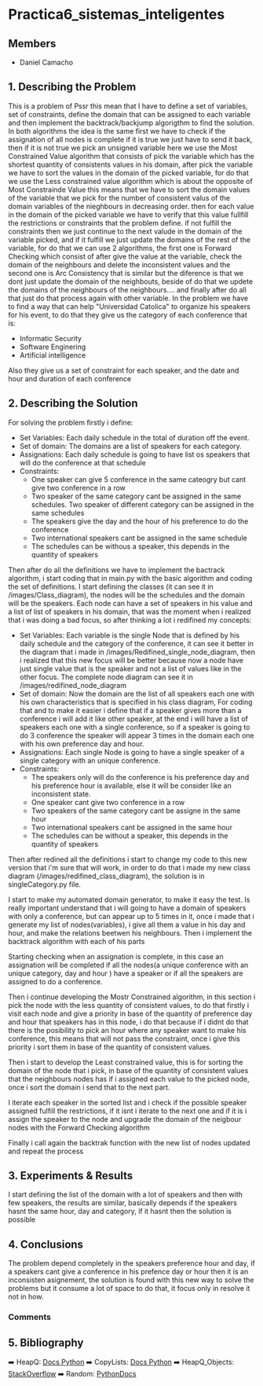 # Practica6_sistemas_inteligentes
## Members

- Daniel Camacho

## 1. Describing the Problem
This is a problem of Pssr this mean that I have  to define  a set of variables, set of constraints, define the domain that can be assigned to each variable and then implement the backtrack/backjump algorigthm to find the solution. In both algorithms the idea is the same first we have to check if the assignation of all nodes is complete if it is true we just have to send it back, then if it is not true we pick an unsigned variable here we use the Most Constrained Value algorithm that consists of pick the variable which has the shortest quantity of consistents values in his domain, after pick the variable we have to sort the values in the domain of the picked variable, for do that we use the Less constrained value algorithm which is about the opposite of Most Constrainde Value this means that we have to sort the domain values of the variable that we pick for the number of consistent valus of the domain variables of the nieghbours in decreasing order. then for each value in the domain of the picked variable we have to verify that this value fullfill the restrictions or constraints that the problem define. if not fulfill the constraints then we just continue to the next valude in the domain of the variable picked, and if it fulfill we just update the domains of the rest of the variable, for do that we can use 2 algorithms, the first one is Forward Checking which consist of after give the value at the variable, check the domain of the neighbours and delete the inconsistent values and the second one is Arc Consistency that is similar but the diference is that we dont just update the domain of the neighbouts, beside of do that we updete the domains of the neighbours of the neighbours.... and finally after do all that just do that process again with other variable.
In the problem we have to find a way that can help "Universidad Catolica" to organize his speakers for his event, to do that they give us the category of each conference that is:
- Informatic Security
- Software Enginering
- Artificial intelligence

Also they give us a set of constraint for each speaker, and the date and hour and duration of each conference

## 2. Describing the Solution
For solving the problem firstly i define:
- Set Variables: Each daily schedule in the total of duration off the event.
- Set of domain: The domains are a list of speakers for each category.
- Assignations: Each daily schedule is going to have list os speakers that will do the conference at that schedule
- Constraints:
    - One speaker can give 5 conference in the same cateogry but cant give two conference in a row 
    - Two speaker of the same category cant be assigned in the same schedules. Two speaker of different category can be assigned in the same schedules
    - The speakers give the day and the hour of his preference to do the conference
    - Two international speakers cant be assigned in the same schedule
    - The schedules can be withous a speaker, this depends in the quantity of speakers

Then after do all the definitions we have to implement the bactrack algorithm, i start coding that in main.py with the basic algorithm and coding the set of definitions.
I start defining the classes (it can see it in /images/Class_diagram), the nodes will be the schedules and the domain will be the speakers. Each node can have a set of speakers in his value and a list of list of speakers in his domain, that was the moment when i realized that i was doing a bad focus, so after thinking a lot i redifined my concepts:

- Set Variables: Each variable is the single Node that is defined by his daily schedule and the category of the conference, it can see it better in the diagram that i made in /images/Redifined_single_node_diagram, then i realized that this new focus will be better because now a node have just  single value that is the speaker and not a list of values like in the other focus. The complete node diagram can see it in /images/redifined_node_diagram
- Set of domain: Now the domain are the list of all speakers each one  with his own characteristics that is specified in his class diagram, For coding that and to make it easier i define that if a speaker gives more than a conference i will add it like other speaker, at the end i will have a list of speakers each one with a single conference, so if a speaker is going to do 3 conference the speaker will appear 3 times in the domain each one with his own preference day and hour.
- Assignations: Each single Node is going to have a single speaker of a single category with an unique conference.
- Constraints:
    - The speakers only will do the conference is his preference day and his preference hour is available, else it will be consider like an inconsistent state.
    - One speaker cant give two conference in a row
    - Two speakers of the same category cant be assigne in the same hour
    - Two international speakers cant be assigned in the same hour
    - The schedules can be without a speaker, this depends in the quantity of speakers

Then after redined all the definitions i start to change my code to this new version that i'm sure that will work, in order to do that i made my new class diagram (/images/redifined_class_diagram), the solution is in singleCategory.py file.

I start to make my automated domain generator, to make it easy the test. Is really important understand that i will going to have a domain of speakers with only a conference, but can appear up to 5 times in it, once i made that i generate my list of nodes(variables), i give all them a value in his day and hour, and make the relations beetwen his neighbours. Then i implement the backtrack algorithm with each of his parts

Starting checking when an assignation is complete, in this case an assignation will be completed if all the nodes(a unique conference with an unique category, day and hour ) have a speaker or if all the speakers are assigned to do a conference.

Then i continue developing the Mostr Constrained algorithm, in this section i pick the node with the less quantity of consistent values, to do that firstly i visit each node and give a priority in base of the quantity of preference day and hour that speakers has in this node, i do that because if i didnt do that there is the posibility to pick an hour where any speaker want to make his conference, this means that will not pass the constraint, once i give this priority i sort them in base of the quantity of consistent values.

Then i start to develop the Least constrained value, this is for sorting the domain of the node that i pick, in base of the quantity of consistent values that the neighbours nodes has if i assigned each value to the picked node, once i sort the domain i send that to the next part.

I iterate each speaker in the sorted list and i check if the possible speaker assigned fulfill the restrictions, if it isnt i iterate to the next one and if it is i assign the speaker to the node and upgrade the domain of the neigbour nodes with the Forward Checking algorithm

Finally i call again the backtrak function with the new list of nodes updated and repeat the process
## 3. Experiments & Results

I start defining the list of the domain with a lot of speakers and then with few speakers, the results are similar, basically depends if the speakers hasnt the same hour, day and category, if it hasnt then the solution is possible

## 4. Conclusions

The problem depend completely in the speakers preference hour and day, if a speakers cant give a conference in his prefence day or hour then it is an inconsisten asignement, the solution is found with this new way to solve the problems but it consume a lot of space to do that, it focus only in resolve it not in how.

### Comments


## 5. Bibliography


➡️  HeapQ: [Docs Python][heapq]
➡️  CopyLists: [Docs Python][copy]
➡️  HeapQ_Objects: [StackOverflow][lessthan]
➡️  Random: [PythonDocs][random]


[heapq]: https://docs.python.org/3/library/heapq.html
[copy]: https://docs.python.org/3/library/copy.html?highlight=copy#module-copy
[lessthan]: https://stackoverflow.com/questions/49277168/issue-using-heapq-in-python-for-a-priority-list
[random]: https://docs.python.org/3/library/random.html#random.randrange